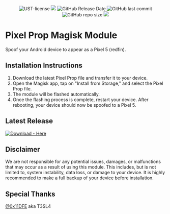 <div align="center">
  
<img alt="UST-license" src="https://img.shields.io/badge/Open_source-GPL-blue.svg?logo=git&logoColor=white"/>
<img src="https://img.shields.io/github/last-commit/Elcapitanoe/Redfin-Build-Prop.svg?logo=Sublime+Text&logoColor=blue&label=Active&color=blue"/>
<img alt="GitHub Release Date" src="https://img.shields.io/github/release-date/Elcapitanoe/Redfin-Build-Prop?color=blue">
<img alt="GitHub last commit" src="https://img.shields.io/github/last-commit/Elcapitanoe/Redfin-Build-Prop?color=blue">
<img alt="GitHub repo size" src="https://img.shields.io/github/repo-size/Elcapitanoe/Redfin-Build-Prop">
<img src="https://hits.seeyoufarm.com/api/count/incr/badge.svg?url=https%3A%2F%2Fgithub.com%2FElcapitanoe%2FRedfin-Build-Prop&count_bg=%231081C2&title_bg=%23555555&icon=&icon_color=%23E7E7E7&title=Views&edge_flat=false"/>

</div>

# Pixel Prop Magisk Module  
Spoof your Android device to appear as a Pixel 5 (redfin).

## Installation Instructions  
1. Download the latest Pixel Prop file and transfer it to your device.  
2. Open the Magisk app, tap on "Install from Storage," and select the Pixel Prop file.  
3. The module will be flashed automatically.  
4. Once the flashing process is complete, restart your device. After rebooting, your device should now be spoofed to a Pixel 5.

## Latest Release
[![Download - Here](https://img.shields.io/static/v1?label=Download&message=Here&color=blue&style=for-the-badge)](https://github.com/Elcapitanoe/Redfin-Build-Prop/releases)

## Disclaimer
We are not responsible for any potential issues, damages, or malfunctions that may occur as a result of using this module. This includes, but is not limited to, system instability, data loss, or damage to your device. It is highly recommended to make a full backup of your device before installation.

## Special Thanks  
<a href="https://github.com/0x11DFE">@0x11DFE</a> aka T3SL4
